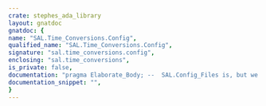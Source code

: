 ```yaml
---
crate: stephes_ada_library
layout: gnatdoc
gnatdoc: {
name: "SAL.Time_Conversions.Config",
qualified_name: "SAL.Time_Conversions.Config",
signature: "sal.time_conversions.config",
enclosing: "sal.time_conversions",
is_private: false,
documentation: "pragma Elaborate_Body; --  SAL.Config_Files is, but we have no body",
documentation_snippet: "",
}
---
```

